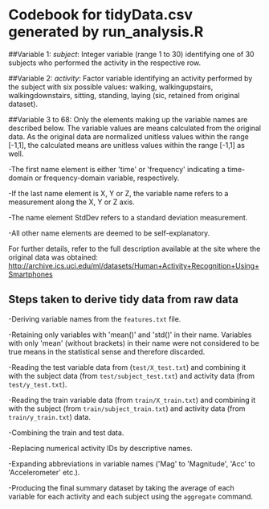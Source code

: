 # Codebook for tidyData.csv generated by run_analysis.R

##Variable 1:
*subject*: Integer variable (range 1 to 30) identifying one of 30 subjects who performed
the activity in the respective row.

##Variable 2:
*activity*: Factor variable identifying an activity performed by the subject with six possible values: 
walking, walkingupstairs, walkingdownstairs, sitting, standing, laying (sic, retained from original dataset).

##Variable 3 to 68:
Only the elements making up the variable names are described below. 
The variable values are means calculated from the original data.
As the original data are normalized unitless values within the range [-1,1], the 
calculated means are unitless values within the range [-1,1] as well.

-The first name element is either 'time' or 'frequency' indicating a time-domain or frequency-domain variable, 
 respectively.
 
-If the last name element is X, Y or Z, the variable name refers to a measurement along the X, Y or Z axis.

-The name element StdDev refers to a standard deviation measurement.

-All other name elements are deemed to be self-explanatory. 

For further details, refer to the full description available 
at the site where the original data was obtained: http://archive.ics.uci.edu/ml/datasets/Human+Activity+Recognition+Using+Smartphones

## Steps taken to derive tidy data from raw data

-Deriving variable names from the `features.txt` file.

-Retaining only variables with 'mean()' and 'std()' in their name. 
 Variables with only 'mean' (without brackets) in their name were not considered to 
 be true means in the statistical sense and therefore discarded. 

-Reading the test variable data from (`test/X_test.txt`) and combining it with the subject data (from `test/subject_test.txt`) 
 and activity data (from `test/y_test.txt`).  

-Reading the train variable data (from `train/X_train.txt`) and combining it with the subject (from `train/subject_train.txt`) and activity data (from `train/y_train.txt`) data.

-Combining the train and test data.

-Replacing numerical activity IDs by descriptive names. 

-Expanding abbreviations in variable names ('Mag' to 'Magnitude', 'Acc' to 'Accelerometer' etc.).

-Producing the final summary dataset by taking the average of each variable for each activity and each 
 subject using the `aggregate` command.

 